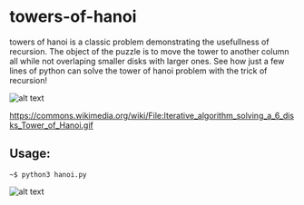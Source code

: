 # towers-of-hanoi

towers of hanoi is a classic problem demonstrating the usefullness of recursion. The object of the puzzle is to move the tower to another column all while not overlaping smaller disks with larger ones. See how just a few lines of python can solve the tower of hanoi problem with the trick of recursion!

![alt text](https://upload.wikimedia.org/wikipedia/commons/thumb/8/8d/Iterative_algorithm_solving_a_6_disks_Tower_of_Hanoi.gif/240px-Iterative_algorithm_solving_a_6_disks_Tower_of_Hanoi.gif)

https://commons.wikimedia.org/wiki/File:Iterative_algorithm_solving_a_6_disks_Tower_of_Hanoi.gif


## Usage:


```~$ python3 hanoi.py```

![alt text](https://github.com/bradegan/towers-of-hanoi/blob/master/hanoi_visualization.gif?raw=true)
